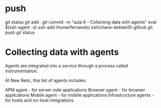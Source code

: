 
# ###################################################################################################################### 
# ###################################################################################################################### 
# ###################################################################################################################### 
# ###################################################################################################################### 
# ###################################################################################################################### 
#  push

git status
git add .
git commit -m "aula 6 - Collecting data with agents"
eval $(ssh-agent -s)
ssh-add /home/fernando/.ssh/chave-debian10-github
git push
git status



# ###################################################################################################################### 
# ###################################################################################################################### 
# ###################################################################################################################### 
# ###################################################################################################################### 
# ###################################################################################################################### 
# Collecting data with agents

Agents are integrated into a service through a process called instrumentation. 

At New Relic, this list of agents includes:

APM agent - for server-side applications
Browser agent - for browser applications 
Mobile agent - for mobile applications
Infrastructure agents - for hosts and on-host integrations